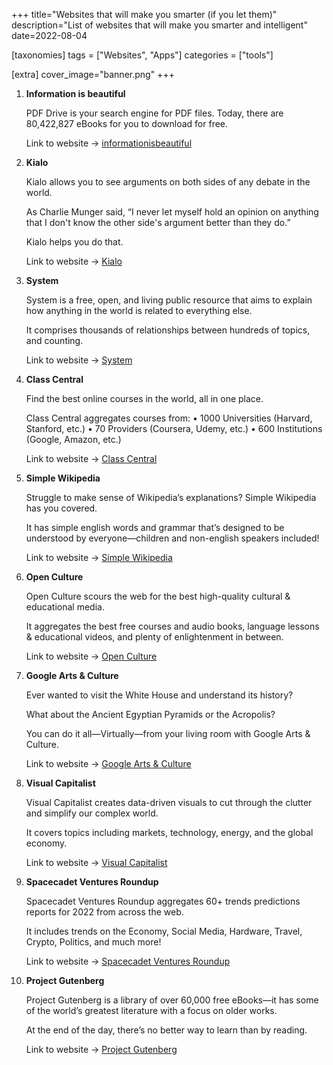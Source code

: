 +++
title="Websites that will make you smarter (if you let them)"
description="List of websites that will make you smarter and intelligent"
date=2022-08-04

[taxonomies]
tags = ["Websites", "Apps"]
categories = ["tools"]

[extra]
cover_image="banner.png"
+++

1.  **Information is beautiful**
    
    PDF Drive is your search engine for PDF files. 
    Today, there are 80,422,827 eBooks for you to download for free.
    
    Link to website -> [informationisbeautiful](https://informationisbeautiful.net)

2. **Kialo**

    Kialo allows you to see arguments on both sides of any debate in the world. 

    As Charlie Munger said, “I never let myself hold an opinion on anything that I don't know the other side's argument better than they do.”

    Kialo helps you do that. 

    Link to website -> [Kialo](https://kialo.com)

    
3. **System**

    System is a free, open, and living public resource that aims to explain how anything in the world is related to everything else.

    It comprises thousands of relationships between hundreds of topics, and counting.
    
    Link to website -> [System](https://www.system.com/graph)

    
4. **Class Central**

    Find the best online courses in the world, all in one place. 

    Class Central aggregates courses from:
    • 1000 Universities (Harvard, Stanford, etc.)
    • 70 Providers (Coursera, Udemy, etc.)
    • 600 Institutions (Google, Amazon, etc.)   

    Link to website -> [Class Central](https://classcentral.com)

    
5. **Simple Wikipedia**

    Struggle to make sense of Wikipedia’s explanations? Simple Wikipedia has you covered. 

    It has simple english words and grammar that’s designed to be understood by everyone—children and non-english speakers included!

    Link to website -> [Simple Wikipedia](https://t.co/yZb6Q0eDh4)

    
6. **Open Culture**

    Open Culture scours the web for the best high-quality cultural & educational media. 

    It aggregates the best free courses and audio books, language lessons & educational videos, and plenty of enlightenment in between.

    Link to website -> [Open Culture](https://openculture.com)

    
7. **Google Arts & Culture**

    Ever wanted to visit the White House and understand its history?

    What about the Ancient Egyptian Pyramids or the Acropolis? 

    You can do it all—Virtually—from your living room with Google Arts & Culture. 

    Link to website -> [Google Arts & Culture](artsandculture.google.com)

    
8. **Visual Capitalist**

    Visual Capitalist creates data-driven visuals to cut through the clutter and simplify our complex world.

    It covers topics including markets, technology, energy, and the global economy. 

    Link to website -> [Visual Capitalist](https://visualcapitalist.com)

    
9.  **Spacecadet Ventures Roundup**

    Spacecadet Ventures Roundup aggregates 60+ trends predictions reports for 2022 from across the web. 

    It includes trends on the Economy, Social Media, Hardware, Travel, Crypto, Politics, and much more!  

    Link to website -> [Spacecadet Ventures Roundup](spacecadet.ventures/2022roundup/)

    
10. **Project Gutenberg**

    Project Gutenberg is a library of over 60,000 free eBooks—it has some of the world’s greatest literature with a focus on older works.  

    At the end of the day, there’s no better way to learn than by reading.    

    Link to website -> [Project Gutenberg](https://gutenberg.org)

    